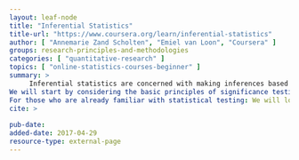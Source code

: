 ```yaml
---
layout: leaf-node
title: "Inferential Statistics"
title-url: "https://www.coursera.org/learn/inferential-statistics"
author: [ "Annemarie Zand Scholten", "Emiel van Loon", "Coursera" ]
groups: research-principles-and-methodologies
categories: [ "quantitative-research" ]
topics: [ "online-statistics-courses-beginner" ]
summary: >
     Inferential statistics are concerned with making inferences based on relations found in the sample, to relations in the population. Inferential statistics help us decide, for example, whether the differences between groups that we see in our data are strong enough to provide support for our hypothesis that group differences exist in general, in the entire population.
We will start by considering the basic principles of significance testing: the sampling and test statistic distribution, p-value, significance level, power and type I and type II errors. Then we will consider a large number of statistical tests and techniques that help us make inferences for different types of data and different types of research designs. For each individual statistical test we will consider how it works, for what data and design it is appropriate and how results should be interpreted. You will also learn how to perform these tests using freely available software. 
For those who are already familiar with statistical testing: We will look at z-tests for 1 and 2 proportions,  McNemar's test for dependent proportions, t-tests for 1 mean (paired differences) and 2 means, the Chi-square test for independence, Fisher?s exact test, simple regression (linear and exponential) and multiple regression (linear and logistic), one way and factorial analysis of variance, and non-parametric tests (Wilcoxon, Kruskal-Wallis, sign test,  signed-rank test, runs test).
cite: >
     
pub-date: 
added-date: 2017-04-29
resource-type: external-page
---
```

